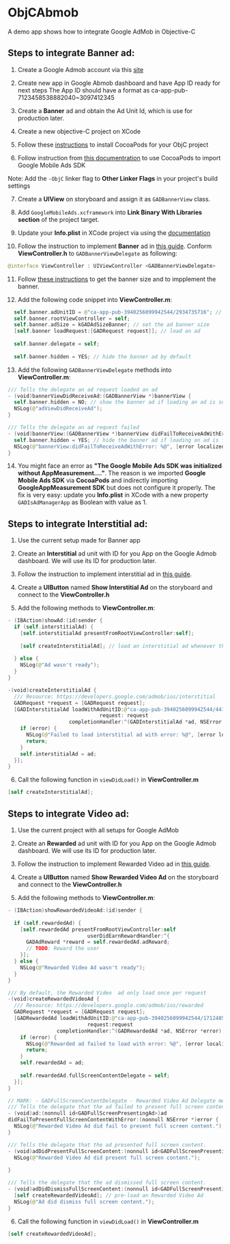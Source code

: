 # ObjCAbmob
A demo app shows how to integrate Google AdMob in Objective-C 

## Steps to integrate Banner ad: 

1. Create a Google Admob account via this [site](https://admob.google.com/home/?gclid=Cj0KCQjw7MGJBhD-ARIsAMZ0eeucLf-48HPMilo0v5rRjU8UXn5drQSRU-GWmHuehL5QEV7AqPK8wioaAhDbEALw_wcB)

2. Create new app in Google Abmob dashboard and have App ID ready for next steps
The App ID should have a format as ca-app-pub-7123458538882040~3097412345

3. Create a **Banner** ad and obtain the Ad Unit Id, which is use for production later.

4. Create a new objective-C project on XCode

5. Follow these [instructions](https://medium.com/@soufianerafik/how-to-add-pods-to-an-xcode-project-2994aa2abbf1) to install CocoaPods for your ObjC project

6. Follow instruction from [this documentration](https://developers.google.com/admob/ios/quick-start) to use CocoaPods to import Google Mobile Ads SDK

Note: Add the `-ObjC` linker flag to **Other Linker Flags** in your project's build settings

7. Create a **UIView** on storyboard and assign it as `GADBannerView` class. 

8. Add `GoogleMobileAds.xcframework` into **Link Binary With Libraries section** of the project target.
 
9. Update your **Info.plist** in XCode project via using the [documentation](https://developers.google.com/admob/ios/quick-start#update_your_infoplist)

10. Follow the instruction to implement **Banner** ad in [this guide](https://developers.google.com/admob/ios/banner). Conform **ViewController.h** to `GADBannerViewDelegate` as following: 

```swift
@interface ViewController : UIViewController <GADBannerViewDelegate>
```

11. Follow [these instructions](https://developers.google.com/admob/ios/banner#objective-c) to get the banner size and to impplement the banner.

12. Add the following code snippet into **ViewController.m**: 

```swift
  self.banner.adUnitID = @"ca-app-pub-3940256099942544/2934735716"; // use Test Ad ID
  self.banner.rootViewController = self;
  self.banner.adSize = kGADAdSizeBanner; // set the ad banner size
  [self.banner loadRequest:[GADRequest request]]; // load an ad
  
  self.banner.delegate = self;
  
  self.banner.hidden = YES; // hide the banner ad by default
  ```
  
13. Add the following `GADBannerViewDelegate` methods into **ViewController.m**:

```swift 
/// Tells the delegate an ad request loaded an ad
- (void)bannerViewDidReceiveAd:(GADBannerView *)bannerView {
  self.banner.hidden = NO; // show the banner ad if loading an ad is successful
  NSLog(@"adViewDidReceiveAd");
}

/// Tells the delegate an ad request failed
- (void)bannerView:(GADBannerView *)bannerView didFailToReceiveAdWithError:(NSError *)error {
  self.banner.hidden = YES; // hide the banner ad if loading an ad is failed
  NSLog(@"bannerView:didFailToReceiveAdWithError: %@", [error localizedDescription]);
}

```

14. You might face an error as **"The Google Mobile Ads SDK was initialized without AppMeasurement...."**. The reason is we imported **Google Mobile Ads SDK** via **CocoaPods** and indirectly importing **GoogleAppMeasurement SDK** but does not configure it properly. The fix is very easy: update you **Info.plist** in XCode with a new property `GADIsAdManagerApp` as Boolean with value as 1.


## Steps to integrate Interstitial ad: 

1. Use the current setup made for Banner app

2. Create an **Interstitial** ad unit with ID for you App on the Google Admob dashboard. We will use its ID for production later.

3. Follow the instruction to implement interstitial ad in [this guide](https://developers.google.com/admob/ios/interstitial).

4. Create a **UIButton** named **Show Interstitial Ad** on the storyboard and connect to the **ViewController.h**

5. Add the following methods to **ViewController.m**: 

```swift 
- (IBAction)showAd:(id)sender {
  if (self.interstitialAd) {
    [self.interstitialAd presentFromRootViewController:self];
    
    [self createInterstitialAd]; // load an interstitial ad whenever the button is clicked
    
  } else {
    NSLog(@"Ad wasn't ready");
  }
}

-(void)createInterstitialAd {
  /// Resource: https://developers.google.com/admob/ios/interstitial
  GADRequest *request = [GADRequest request];
  [GADInterstitialAd loadWithAdUnitID:@"ca-app-pub-3940256099942544/4411468910"
                              request: request
                    completionHandler:^(GADInterstitialAd *ad, NSError *error) {
    if (error) {
      NSLog(@"Failed to load interstitial ad with error: %@", [error localizedDescription]);
      return;
    }
    self.interstitialAd = ad;
  }];
}
```

6. Call the following function in `viewDidLoad()` in **ViewController.m**

```swift
[self createInterstitialAd];
```

## Steps to integrate Video ad: 

1. Use the current project with all setups for Google AdMob

2. Create an **Rewarded** ad unit with ID for you App on the Google Admob dashboard. We will use its ID for production later.

3. Follow the instruction to implement Rewarded Video ad in [this guide](https://developers.google.com/admob/ios/rewarded).

4. Create a **UIButton** named **Show Rewarded Video Ad** on the storyboard and connect to the **ViewController.h**

5. Add the following methods to **ViewController.m**: 

```swift 
- (IBAction)showRewardedVideoAd:(id)sender {
  
  if (self.rewardedAd) {
    [self.rewardedAd presentFromRootViewController:self
                          userDidEarnRewardHandler:^{
      GADAdReward *reward = self.rewardedAd.adReward;
      // TODO: Reward the user
    }];
  } else {
    NSLog(@"Rewarded Video Ad wasn't ready");
  }
}

/// By default, the Rewarded Video  ad only load once per request
-(void)createRewardedVideoAd {
  /// Resource: https://developers.google.com/admob/ios/rewarded
  GADRequest *request = [GADRequest request];
  [GADRewardedAd loadWithAdUnitID:@"ca-app-pub-3940256099942544/1712485313"
                          request:request
                completionHandler:^(GADRewardedAd *ad, NSError *error) {
    if (error) {
      NSLog(@"Rewarded ad failed to load with error: %@", [error localizedDescription]);
      return;
    }
    self.rewardedAd = ad;
    
    self.rewardedAd.fullScreenContentDelegate = self;
  }];
}

// MARK: - GADFullScreenContentDelegate - Rewarded Video Ad Delegate methods
/// Tells the delegate that the ad failed to present full screen content.
- (void)ad:(nonnull id<GADFullScreenPresentingAd>)ad
didFailToPresentFullScreenContentWithError:(nonnull NSError *)error {
  NSLog(@"Rewarded Video Ad did fail to present full screen content.");
}

/// Tells the delegate that the ad presented full screen content.
- (void)adDidPresentFullScreenContent:(nonnull id<GADFullScreenPresentingAd>)ad {
  NSLog(@"Rewarded Video Ad did present full screen content.");
  
}

/// Tells the delegate that the ad dismissed full screen content.
- (void)adDidDismissFullScreenContent:(nonnull id<GADFullScreenPresentingAd>)ad {
  [self createRewardedVideoAd]; // pre-load an Rewarded Video Ad
  NSLog(@"Ad did dismiss full screen content.");
}
```

6. Call the following function in `viewDidLoad()` in **ViewController.m**

```swift
[self createRewardedVideoAd];
```